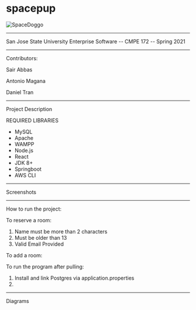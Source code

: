 # spacepup
![SpaceDoggo](https://user-images.githubusercontent.com/39139814/117551180-4d16f600-aff9-11eb-8dc6-f20cf144ce1f.png)

------------------------------------------------------------------
San Jose State University
Enterprise Software -- CMPE 172 -- Spring 2021

------------------------------------------------------------------
Contributors:

Sair Abbas

Antonio Magana

Daniel Tran

------------------------------------------------------------------
Project Description

REQUIRED LIBRARIES
- MySQL
- Apache
- WAMPP
- Node.js
- React
- JDK 8+
- Springboot
- AWS CLI 

------------------------------------------------------------------
Screenshots



------------------------------------------------------------------
How to run the project:

To reserve a room:
1) Name must be more than 2 characters
2) Must be older than 13
3) Valid Email Provided

To add a room:

To run the program after pulling:
1) Install and link Postgres via application.properties
2) 
------------------------------------------------------------------
Diagrams

